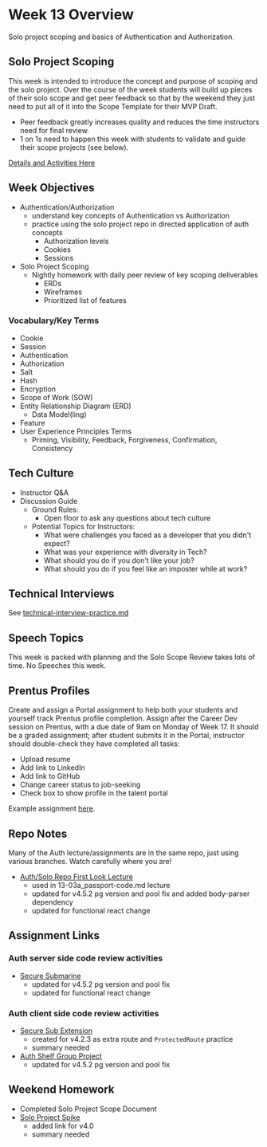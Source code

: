 # Week 13 Overview

Solo project scoping and basics of Authentication and Authorization.

## Solo Project Scoping

This week is intended to introduce the concept and purpose of scoping and the solo project. Over the course of the week students will build up pieces of their solo scope and get peer feedback so that by the weekend they just need to put all of it into the Scope Template for their MVP Draft. 

- Peer feedback greatly increases quality and reduces the time instructors need for final review.
- 1 on 1s need to happen this week with students to validate and guide their scope projects (see below).

[Details and Activities Here](./13-00_solo-project-activities.md)


## Week Objectives

- Authentication/Authorization
    - understand key concepts of Authentication vs Authorization
    - practice using the solo project repo in directed application of auth concepts
        - Authorization levels
        - Cookies
        - Sessions
- Solo Project Scoping
    - Nightly homework with daily peer review of key scoping deliverables
        - ERDs
        - Wireframes
        - Prioritized list of features
        

### Vocabulary/Key Terms

- Cookie
- Session
- Authentication
- Authorization
- Salt
- Hash
- Encryption
- Scope of Work (SOW)
- Entity Relationship Diagram (ERD)
    - Data Model(ling)
- Feature
- User Experience Principles Terms
    - Priming, Visibility, Feedback, Forgiveness, Confirmation, Consistency


## Tech Culture

- Instructor Q&A
- Discussion Guide
    - Ground Rules:
        - Open floor to ask any questions about tech culture
    - Potential Topics for Instructors:
        - What were challenges you faced as a developer that you didn't expect?
        - What was your experience with diversity in Tech?
        - What should you do if you don't like your job?
        - What should you do if you feel like an imposter while at work?

## Technical Interviews

See [technical-interview-practice.md](../classroom-activities/technical-interview-practice.md)

## Speech Topics

This week is packed with planning and the Solo Scope Review takes lots of time. No Speeches this week.

## Prentus Profiles

Create and assign a Portal assignment to help both your students and yourself track Prentus profile completion. Assign after the Career Dev session on Prentus, with a due date of 9am on Monday of Week 17. It should be a graded assignment; after student submits it in the Portal, instructor should double-check they have completed all tasks:

- Upload resume
- Add link to LinkedIn
- Add link to GitHub
- Change career status to job-seeking
- Check box to show profile in the talent portal

Example assignment [here](https://portal.primeacademy.io/#/assignments/8234).

## Repo Notes

Many of the Auth lecture/assignments are in the same repo, just using various branches. Watch carefully where you are!

- [Auth/Solo Repo First Look Lecture](https://github.com/PrimeAcademy/solo-first-look-2021)
    - used in 13-03a_passport-code.md lecture
    - updated for v4.5.2 pg version and pool fix and added body-parser dependency
    - updated for functional react change


## Assignment Links

### Auth server side code review activities

- [Secure Submarine](https://github.com/PrimeAcademy/secure-submarine)
    - updated for v4.5.2 pg version and pool fix
    - updated for functional react change


### Auth client side code review activities

- [Secure Sub Extension](https://github.com/PrimeAcademy/auth-route-practice) 
    - created for v4.2.3 as extra route and `ProtectedRoute` practice
    - summary needed
- [Auth Shelf Group Project](https://github.com/PrimeAcademy/auth-shelf)
    - updated for v4.5.2 pg version and pool fix
    

## Weekend Homework

- Completed Solo Project Scope Document
- [Solo Project Spike](https://github.com/PrimeAcademy/solo-project-spike)
    - added link for v4.0
    - summary needed
